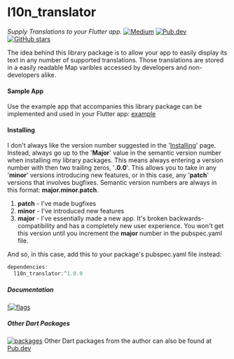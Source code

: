 # l10n_translator
*Supply Translations to your Flutter app.*
[![Medium](https://img.shields.io/badge/Medium-Read-green?logo=Medium)](https://andrious.medium.com/flutter-localization-translations-e8f43ceadfee) [![Pub.dev](https://img.shields.io/pub/v/L10n_translator.svg?logo=data:image/png)](https://pub.dev/packages/l10n_translator) [![GitHub stars](https://github.com/AndriousSolutions/l10n_translator.svg?style=social&amp;logo=github)](https://github.com/AndriousSolutions/l10n_translator/stargazers)

The idea behind this library package is to allow your app to easily display its text in any number of supported translations. Those translations are stored in a easily readable Map varibles accessed by developers and non-developers alike.
#### Sample App
Use the example app that accompanies this library package can be implemented and used in your Flutter app: [example](https://github.com/AndriousSolutions/example/)
#### Installing
I don't always like the version number suggested in the '[Installing](https://pub.dev/packages/L10n_translator#-installing-tab-)' page.
Instead, always go up to the '**Major**' value in the semantic version number when installing my library packages. This means always entering a version number with then two trailing zeros, '**.0.0**'. This allows you to take in any '**minor**' versions introducing new features, or in this case, any '**patch**' versions that involves bugfixes. Semantic version numbers are always in this format: **major.minor.patch**.

1. **patch** - I've made bugfixes
2. **minor** - I've introduced new features
3. **major** - I've essentially made a new app. It's broken backwards-compatibility and has a completely new user experience. You won't get this version until you increment the **major** number in the pubspec.yaml file.

And so, in this case, add this to your package's pubspec.yaml file instead:
```javascript
dependencies:
  l10n_translator:^1.0.0
```
##### Documentation
[!![flags](https://user-images.githubusercontent.com/32497443/156692779-309948ad-51d8-44d0-9ecd-3e3d8a82ab8a.jpg)
](https://andrious.medium.com/flutter-localization-translations-e8f43ceadfee)
##### Other Dart Packages
[![packages](https://user-images.githubusercontent.com/32497443/64993716-5c818280-d89c-11e9-87b5-f35aee3e22f4.jpg)](https://pub.dev/publishers/andrioussolutions.com/packages)
Other Dart packages from the author can also be found at [Pub.dev](https://pub.dev/publishers/andrioussolutions.com/packages)